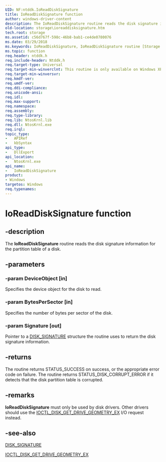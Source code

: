 ```yaml
---
UID: NF:ntddk.IoReadDiskSignature
title: IoReadDiskSignature function
author: windows-driver-content
description: The IoReadDiskSignature routine reads the disk signature information for the partition table of a disk.
old-location: storage\ioreaddisksignature.htm
tech.root: storage
ms.assetid: c56d767f-598c-46b8-bab1-ce4de0780076
ms.date: 03/29/2018
ms.keywords: IoReadDiskSignature, IoReadDiskSignature routine [Storage Devices], ntddk/IoReadDiskSignature, rtns-disk_4bd8bcea-c43a-45ea-a074-013b8eb30e01.xml, storage.ioreaddisksignature
ms.topic: function
req.header: ntddk.h
req.include-header: Ntddk.h
req.target-type: Universal
req.target-min-winverclnt: This routine is only available on Windows XP and later.
req.target-min-winversvr: 
req.kmdf-ver: 
req.umdf-ver: 
req.ddi-compliance: 
req.unicode-ansi: 
req.idl: 
req.max-support: 
req.namespace: 
req.assembly: 
req.type-library: 
req.lib: NtosKrnl.lib
req.dll: NtosKrnl.exe
req.irql: 
topic_type:
-	APIRef
-	kbSyntax
api_type:
-	DllExport
api_location:
-	NtosKrnl.exe
api_name:
-	IoReadDiskSignature
product:
- Windows
targetos: Windows
req.typenames: 
---
```


# IoReadDiskSignature function


## -description


The <b>IoReadDiskSignature</b> routine reads the disk signature information for the partition table of a disk.


## -parameters




### -param DeviceObject [in]

Specifies the device object for the disk to read.


### -param BytesPerSector [in]

Specifies the number of bytes per sector of the disk.


### -param Signature [out]

Pointer to a <a href="https://msdn.microsoft.com/library/windows/hardware/ff552637">DISK_SIGNATURE</a> structure the routine uses to return the disk signature information.


## -returns



The routine returns STATUS_SUCCESS on success, or the appropriate error code on failure. The routine returns STATUS_DISK_CORRUPT_ERROR if it detects that the disk partition table is corrupted.




## -remarks



<b>IoReadDiskSignature</b> must only be used by disk drivers. Other drivers should use the <a href="https://msdn.microsoft.com/library/windows/hardware/ff560359">IOCTL_DISK_GET_DRIVE_GEOMETRY_EX</a> I/O request instead.




## -see-also




<a href="https://msdn.microsoft.com/library/windows/hardware/ff552637">DISK_SIGNATURE</a>



<a href="https://msdn.microsoft.com/library/windows/hardware/ff560359">IOCTL_DISK_GET_DRIVE_GEOMETRY_EX</a>
 

 

